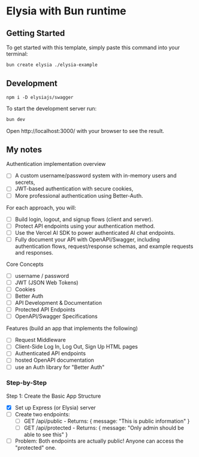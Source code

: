 # Elysia with Bun runtime

## Getting Started

To get started with this template, simply paste this command into your terminal:

```bash
bun create elysia ./elysia-example
```

## Development

`npm i -D elysiajs/swagger`

To start the development server run:

```bash
bun dev
```

Open http://localhost:3000/ with your browser to see the result.

## My notes

Authentication implementation overview

- [ ] A custom username/password system with in-memory users and secrets,
- [ ] JWT-based authentication with secure cookies,
- [ ] More professional authentication using Better-Auth.

For each approach, you will:

- [ ] Build login, logout, and signup flows (client and server).
- [ ] Protect API endpoints using your authentication method.
- [ ] Use the Vercel AI SDK to power authenticated AI chat endpoints.
- [ ] Fully document your API with OpenAPI/Swagger, including authentication flows, request/response schemas, and example requests and responses.

Core Concepts

- [ ] username / password
- [ ] JWT (JSON Web Tokens)
- [ ] Cookies
- [ ] Better Auth
- [ ] API Development & Documentation
- [ ] Protected API Endpoints
- [ ] OpenAPI/Swagger Specifications

Features (build an app that implements the following)

- [ ] Request Middleware
- [ ] Client-Side Log In, Log Out, Sign Up HTML pages
- [ ] Authenticated API endpoints
- [ ] hosted OpenAPI documentation
- [ ] use an Auth library for "Better Auth"

### Step-by-Step

Step 1: Create the Basic App Structure

- [x] Set up Express (or Elysia) server
- [ ] Create two endpoints:
  - [ ] GET /api/public - Returns: { message: "This is public information" }
  - [ ] GET /api/protected - Returns: { message: "Only admin should be able to see this" }
- [ ] Problem: Both endpoints are actually public! Anyone can access the "protected" one.

